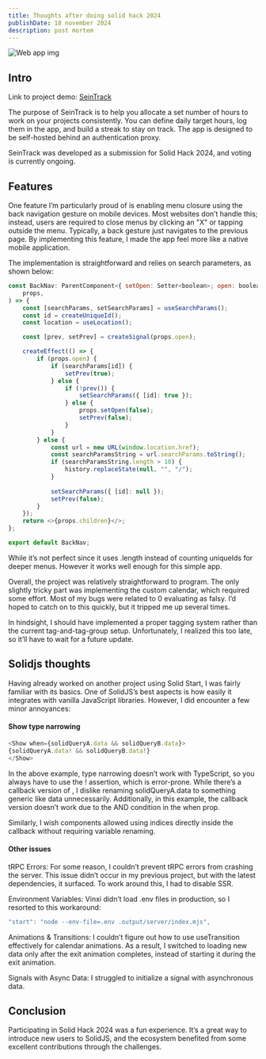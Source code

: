 ```yaml
---
title: Thoughts after doing solid hack 2024
publishDate: 18 november 2024
description: post mortem
---
```


![Web app img](/assets/blog/SeinTrack/seintrack.png)

## Intro

Link to project demo: [SeinTrack](https://demoseintrack.delvis.org/)

The purpose of SeinTrack is to help you allocate a set number of hours to work on your projects consistently. You can define daily target hours, log them in the app, and build a streak to stay on track. The app is designed to be self-hosted behind an authentication proxy.

SeinTrack was developed as a submission for Solid Hack 2024, and voting is currently ongoing.

## Features

One feature I’m particularly proud of is enabling menu closure using the back navigation gesture on mobile devices. Most websites don’t handle this; instead, users are required to close menus by clicking an "X" or tapping outside the menu. Typically, a back gesture just navigates to the previous page. By implementing this feature, I made the app feel more like a native mobile application.

The implementation is straightforward and relies on search parameters, as shown below:

```js
const BackNav: ParentComponent<{ setOpen: Setter<boolean>; open: boolean }> = (
	props,
) => {
	const [searchParams, setSearchParams] = useSearchParams();
	const id = createUniqueId();
	const location = useLocation();

	const [prev, setPrev] = createSignal(props.open);

	createEffect(() => {
		if (props.open) {
			if (searchParams[id]) {
				setPrev(true);
			} else {
				if (!prev()) {
					setSearchParams({ [id]: true });
				} else {
					props.setOpen(false);
					setPrev(false);
				}
			}
		} else {
			const url = new URL(window.location.href);
			const searchParamsString = url.searchParams.toString();
			if (searchParamsString.length > 10) {
				history.replaceState(null, "", "/");
			}
	
			setSearchParams({ [id]: null });
			setPrev(false);
		}
	});
	return <>{props.children}</>;
};

export default BackNav;
```
While it’s not perfect since it uses .length instead of counting uniqueIds for deeper menus. However it works well enough for this simple app.

Overall, the project was relatively straightforward to program. The only slightly tricky part was implementing the custom calendar, which required some effort. Most of my bugs were related to 0 evaluating as falsy. I’d hoped to catch on to this quickly, but it tripped me up several times.

In hindsight, I should have implemented a proper tagging system rather than the current tag-and-tag-group setup. Unfortunately, I realized this too late, so it’ll have to wait for a future update.

## Solidjs thoughts

Having already worked on another project using Solid Start, I was fairly familiar with its basics. One of SolidJS’s best aspects is how easily it integrates with vanilla JavaScript libraries. However, I did encounter a few minor annoyances:

#### Show type narrowing

```js
<Show when={solidQueryA.data && solidQueryB.data}>
{solidQueryA.data! && solidQueryB.data!}
</Show>
```

In the above example, type narrowing doesn’t work with TypeScript, so you always have to use the ! assertion, which is error-prone. While there’s a callback version of <Show>, I dislike renaming solidQueryA.data to something generic like data unnecessarily. Additionally, in this example, the callback version doesn’t work due to the AND condition in the when prop.

Similarly, I wish <For> components allowed using indices directly inside the callback without requiring variable renaming.

#### Other issues

tRPC Errors: For some reason, I couldn’t prevent tRPC errors from crashing the server. This issue didn’t occur in my previous project, but with the latest dependencies, it surfaced. To work around this, I had to disable SSR.

Environment Variables: Vinxi didn’t load .env files in production, so I resorted to this workaround:
```js
"start": "node --env-file=.env .output/server/index.mjs",
```
Animations & Transitions: I couldn’t figure out how to use useTransition effectively for calendar animations. As a result, I switched to loading new data only after the exit animation completes, instead of starting it during the exit animation.

Signals with Async Data: I struggled to initialize a signal with asynchronous data.

## Conclusion

Participating in Solid Hack 2024 was a fun experience. It’s a great way to introduce new users to SolidJS, and the ecosystem benefited from some excellent contributions through the challenges.




